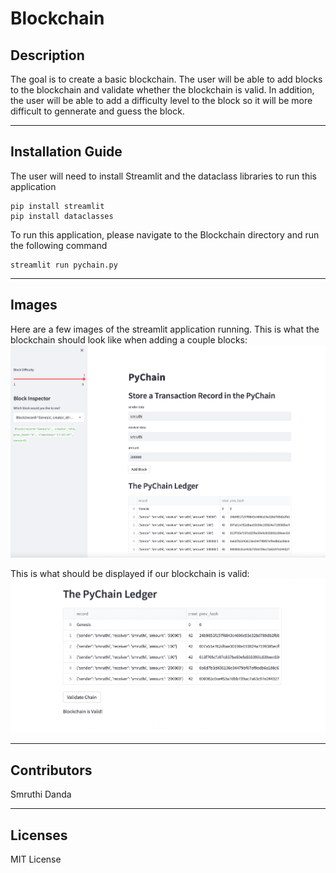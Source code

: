 # Blockchain

## Description

The goal is to create a basic blockchain. The user will be able to add blocks to the blockchain and validate whether the blockchain is valid. In addition, the user will be able to add a difficulty level to the block so it will be more difficult to gennerate and guess the block. 

---

## Installation Guide

The user will need to install Streamlit and the dataclass libraries to run this application
```
pip install streamlit
pip install dataclasses
```

To run this application, please navigate to the Blockchain directory and run the following command
```
streamlit run pychain.py
```

---

## Images
Here are a few images of the streamlit application running.
This is what the blockchain should look like when adding a couple blocks:
![alt text](https://github.com/smruthid/Blockchain/blob/main/Screenshots/AddingBlocksToChain.png)

This is what should be displayed if our  blockchain is valid:
![alt text](https://github.com/smruthid/Blockchain/blob/main/Screenshots/ValidateBlockchain.png)

---

## Contributors

Smruthi Danda

---

## Licenses

MIT License

